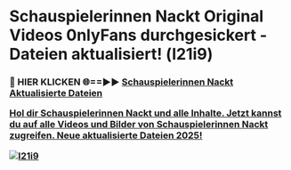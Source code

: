 # Schauspielerinnen Nackt Original Videos 0nlyFans durchgesickert - Dateien aktualisiert! (l21i9)

<h3>🔴 HIER KLICKEN 🌐==►► <a href="https://tinyurl.com/h6vf6nb8" rel="nofollow">Schauspielerinnen Nackt Aktualisierte Dateien

Hol dir Schauspielerinnen Nackt und alle Inhalte. Jetzt kannst du auf alle Videos und Bilder von Schauspielerinnen Nackt zugreifen. Neue aktualisierte Dateien 2025!

[![l21i9](https://i.imgur.com/sD4kR3V.gif)](https://tinyurl.com/h6vf6nb8)
